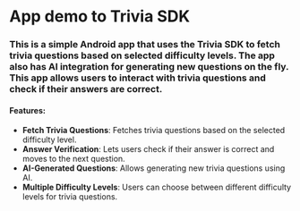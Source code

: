 # App demo to Trivia SDK


### This is a simple Android app that uses the Trivia SDK to fetch trivia questions based on selected difficulty levels. The app also has AI integration for generating new questions on the fly. This app allows users to interact with trivia questions and check if their answers are correct.


#### Features:


  - **Fetch Trivia Questions**: Fetches trivia questions based on the selected difficulty level.
  - **Answer Verification**: Lets users check if their answer is correct and moves to the next question.
  - **AI-Generated Questions**: Allows generating new trivia questions using AI.
  - **Multiple Difficulty Levels**: Users can choose between different difficulty levels for trivia questions.









